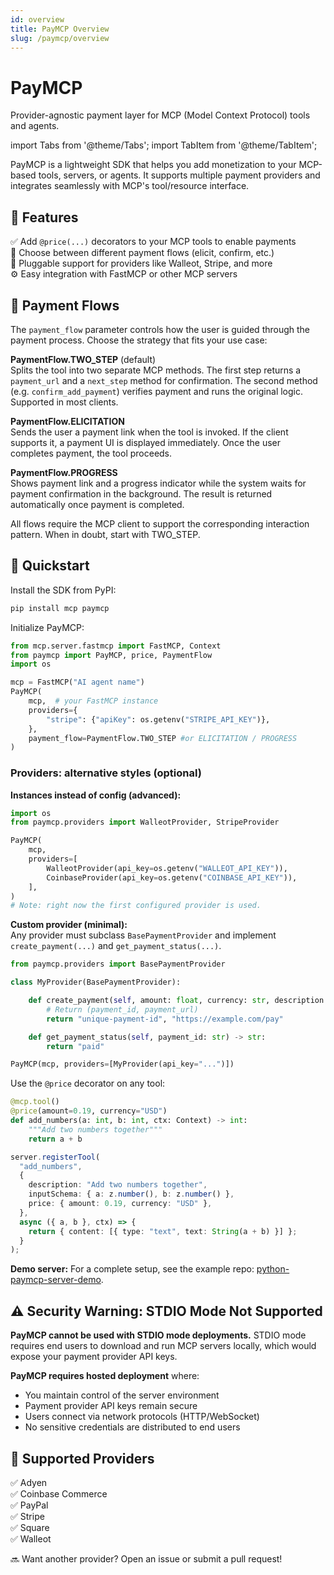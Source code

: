 ```yaml
---
id: overview
title: PayMCP Overview
slug: /paymcp/overview
---
```


# PayMCP

Provider-agnostic payment layer for MCP (Model Context Protocol) tools and agents.

import Tabs from '@theme/Tabs';
import TabItem from '@theme/TabItem';

PayMCP is a lightweight SDK that helps you add monetization to your MCP-based tools, servers, or agents. It supports multiple payment providers and integrates seamlessly with MCP's tool/resource interface.

## 🔧 Features

✅ Add `@price(...)` decorators to your MCP tools to enable payments  
🔁 Choose between different payment flows (elicit, confirm, etc.)  
🔌 Pluggable support for providers like Walleot, Stripe, and more  
⚙️ Easy integration with FastMCP or other MCP servers  

## 🧭 Payment Flows

The `payment_flow` parameter controls how the user is guided through the payment process. Choose the strategy that fits your use case:

**PaymentFlow.TWO_STEP** (default)  
Splits the tool into two separate MCP methods. The first step returns a `payment_url` and a `next_step` method for confirmation. The second method (e.g. `confirm_add_payment`) verifies payment and runs the original logic. Supported in most clients.

**PaymentFlow.ELICITATION**  
Sends the user a payment link when the tool is invoked. If the client supports it, a payment UI is displayed immediately. Once the user completes payment, the tool proceeds.

**PaymentFlow.PROGRESS**  
Shows payment link and a progress indicator while the system waits for payment confirmation in the background. The result is returned automatically once payment is completed.


All flows require the MCP client to support the corresponding interaction pattern. When in doubt, start with TWO_STEP.

## 🚀 Quickstart

Install the SDK from PyPI:

```bash
pip install mcp paymcp
```

Initialize PayMCP:

```python
from mcp.server.fastmcp import FastMCP, Context
from paymcp import PayMCP, price, PaymentFlow
import os

mcp = FastMCP("AI agent name")
PayMCP(
    mcp,  # your FastMCP instance
    providers={
        "stripe": {"apiKey": os.getenv("STRIPE_API_KEY")},
    },
    payment_flow=PaymentFlow.TWO_STEP #or ELICITATION / PROGRESS
)
```

### Providers: alternative styles (optional)

**Instances instead of config (advanced):**

```python
import os
from paymcp.providers import WalleotProvider, StripeProvider

PayMCP(
    mcp,
    providers=[
        WalleotProvider(api_key=os.getenv("WALLEOT_API_KEY")),
        CoinbaseProvider(api_key=os.getenv("COINBASE_API_KEY")),
    ],
)
# Note: right now the first configured provider is used.
```

**Custom provider (minimal):**  
Any provider must subclass `BasePaymentProvider` and implement `create_payment(...)` and `get_payment_status(...)`.

```python
from paymcp.providers import BasePaymentProvider

class MyProvider(BasePaymentProvider):

    def create_payment(self, amount: float, currency: str, description: str):
        # Return (payment_id, payment_url)
        return "unique-payment-id", "https://example.com/pay"

    def get_payment_status(self, payment_id: str) -> str:
        return "paid"

PayMCP(mcp, providers=[MyProvider(api_key="...")])
```

Use the `@price` decorator on any tool:

<Tabs>
<TabItem value="python" label="Python">

```python
@mcp.tool()
@price(amount=0.19, currency="USD")
def add_numbers(a: int, b: int, ctx: Context) -> int:
    """Add two numbers together"""
    return a + b
```

</TabItem>
<TabItem value="typescript" label="TypeScript">

```typescript
server.registerTool(
  "add_numbers",
  {
    description: "Add two numbers together",
    inputSchema: { a: z.number(), b: z.number() },
    price: { amount: 0.19, currency: "USD" },
  },
  async ({ a, b }, ctx) => {
    return { content: [{ type: "text", text: String(a + b) }] };
  }
);
```

</TabItem>
</Tabs>

**Demo server:** For a complete setup, see the example repo: [python-paymcp-server-demo](https://github.com/PayMCP/python-paymcp-server-demo).

## ⚠️ Security Warning: STDIO Mode Not Supported

**PayMCP cannot be used with STDIO mode deployments.** STDIO mode requires end users to download and run MCP servers locally, which would expose your payment provider API keys.

**PayMCP requires hosted deployment** where:
- You maintain control of the server environment
- Payment provider API keys remain secure
- Users connect via network protocols (HTTP/WebSocket)
- No sensitive credentials are distributed to end users

## 🧩 Supported Providers

✅ Adyen  
✅ Coinbase Commerce  
✅ PayPal  
✅ Stripe  
✅ Square  
✅ Walleot  

🔜 Want another provider? Open an issue or submit a pull request!
